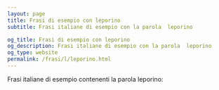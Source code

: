 ```yaml
---
layout: page
title: Frasi di esempio con leporino 
subtitle: Frasi italiane di esempio con la parola  leporino

og_title: Frasi di esempio con leporino 
og_description: Frasi italiane di esempio con la parola  leporino
og_type: website
permalink: /frasi/l/leporino.html
---
```


Frasi italiane di esempio contenenti la parola leporino:


